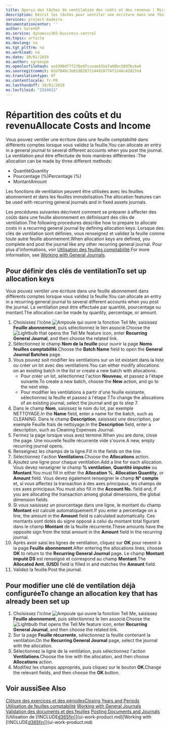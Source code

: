 ```yaml
---
title: Aperçu des tâches de ventilation des coûts et des revenus | Microsoft Docs
description: Décrit les tâches pour ventiler une écriture dans une feuille comptabilité dans différents comptes lorsque vous validez la feuille.
services: project-madeira
documentationcenter: ''
author: SorenGP
ms.service: dynamics365-business-central
ms.topic: article
ms.devlang: na
ms.tgt_pltfrm: na
ms.workload: na
ms.date: 10/01/2019
ms.author: sgroespe
ms.openlocfilehash: ac6390df7f278edfcceae435e7a00bc5897bc6e6
ms.sourcegitcommit: 02e704bc3e01d62072144919774f1244c42827e4
ms.translationtype: HT
ms.contentlocale: fr-FR
ms.lasthandoff: 10/01/2019
ms.locfileid: "2314411"
---
```

# <a name="allocate-costs-and-income"></a><span data-ttu-id="1a2d1-103">Répartition des coûts et du revenu</span><span class="sxs-lookup"><span data-stu-id="1a2d1-103">Allocate Costs and Income</span></span>
<span data-ttu-id="1a2d1-104">Vous pouvez ventiler une écriture dans une feuille comptabilité dans différents comptes lorsque vous validez la feuille.</span><span class="sxs-lookup"><span data-stu-id="1a2d1-104">You can allocate an entry in a general journal to several different accounts when you post the journal.</span></span> <span data-ttu-id="1a2d1-105">La ventilation peut être effectuée de trois manières différentes :</span><span class="sxs-lookup"><span data-stu-id="1a2d1-105">The allocation can be made by three different methods:</span></span>

* <span data-ttu-id="1a2d1-106">Quantité</span><span class="sxs-lookup"><span data-stu-id="1a2d1-106">Quantity</span></span>
* <span data-ttu-id="1a2d1-107">Pourcentage (%)</span><span class="sxs-lookup"><span data-stu-id="1a2d1-107">Percentage (%)</span></span>
* <span data-ttu-id="1a2d1-108">Montant</span><span class="sxs-lookup"><span data-stu-id="1a2d1-108">Amount</span></span>

<span data-ttu-id="1a2d1-109">Les fonctions de ventilation peuvent être utilisées avec les feuilles abonnement et dans les feuilles immobilisation.</span><span class="sxs-lookup"><span data-stu-id="1a2d1-109">The allocation features can be used with recurring general journals and in fixed assets journals.</span></span>
<!--You can also distribute the cost or revenue of a line to an intercompany partner when you post a sales or purchase document. When you post the document, a line will be posted in your general journal, and a corresponding line will be created in the intercompany outbox.-->

<span data-ttu-id="1a2d1-110">Les procédures suivantes décrivent comment se préparer à affecter des coûts dans une feuille abonnement en définissant des clés de ventilation.</span><span class="sxs-lookup"><span data-stu-id="1a2d1-110">The following procedures describe how to prepare to allocate costs in a recurring general journal by defining allocation keys.</span></span> <span data-ttu-id="1a2d1-111">Lorsque des clés de ventilation sont définies, vous renseignez et validez la feuille comme toute autre feuille abonnement.</span><span class="sxs-lookup"><span data-stu-id="1a2d1-111">When allocation keys are defined, you complete and post the journal like any other recurring general journal.</span></span> <span data-ttu-id="1a2d1-112">Pour plus d'informations, voir [Utilisation des feuilles comptabilité](ui-work-general-journals.md).</span><span class="sxs-lookup"><span data-stu-id="1a2d1-112">For more information, see [Working with General Journals](ui-work-general-journals.md).</span></span>

## <a name="to-set-up-allocation-keys"></a><span data-ttu-id="1a2d1-113">Pour définir des clés de ventilation</span><span class="sxs-lookup"><span data-stu-id="1a2d1-113">To set up allocation keys</span></span>
<span data-ttu-id="1a2d1-114">Vous pouvez ventiler une écriture dans une feuille abonnement dans différents comptes lorsque vous validez la feuille.</span><span class="sxs-lookup"><span data-stu-id="1a2d1-114">You can allocate an entry in a recurring general journal to several different accounts when you post the journal.</span></span> <span data-ttu-id="1a2d1-115">La ventilation peut être effectuée par quantité, pourcentage ou montant.</span><span class="sxs-lookup"><span data-stu-id="1a2d1-115">The allocation can be made by quantity, percentage, or amount.</span></span>
1. <span data-ttu-id="1a2d1-116">Choisissez l'icône ![Ampoule qui ouvre la fonction Tell Me](media/ui-search/search_small.png "Dites-moi ce que vous voulez faire"), saisissez **Feuille abonnement**, puis sélectionnez le lien associé.</span><span class="sxs-lookup"><span data-stu-id="1a2d1-116">Choose the ![Lightbulb that opens the Tell Me feature](media/ui-search/search_small.png "Tell me what you want to do") icon, enter **Recurring General Journal**, and then choose the related link.</span></span>
2. <span data-ttu-id="1a2d1-117">Sélectionnez le champ **Nom de la feuille** pour ouvrir la page **Noms feuilles comptabilité**.</span><span class="sxs-lookup"><span data-stu-id="1a2d1-117">Choose the **Batch Name** field to open the **General Journal Batches** page.</span></span>
3. <span data-ttu-id="1a2d1-118">Vous pouvez soit modifier les ventilations sur un lot existant dans la liste ou créer un lot avec des ventilations.</span><span class="sxs-lookup"><span data-stu-id="1a2d1-118">You can either modify allocations on an existing batch in the list or create a new batch with allocations.</span></span>
   * <span data-ttu-id="1a2d1-119">Pour créer un lot, sélectionnez l'action **Nouveau**, et passez à l'étape suivante.</span><span class="sxs-lookup"><span data-stu-id="1a2d1-119">To create a new batch, choose the **New** action, and go to the next step.</span></span>
   * <span data-ttu-id="1a2d1-120">Pour modifier les ventilations à partir d'une feuille existante, sélectionnez la feuille et passez à l'étape 7.</span><span class="sxs-lookup"><span data-stu-id="1a2d1-120">To change the allocations of an existing journal, select the journal and go to step 7.</span></span>    
4. <span data-ttu-id="1a2d1-121">Dans le champ **Nom**, saisissez le nom du lot, par exemple NETTOYAGE.</span><span class="sxs-lookup"><span data-stu-id="1a2d1-121">In the **Name** field, enter a name for the batch, such as CLEANING.</span></span> <span data-ttu-id="1a2d1-122">Dans le champ **Description**, saisissez une description, par exemple Feuille frais de nettoyage.</span><span class="sxs-lookup"><span data-stu-id="1a2d1-122">In the **Description** field, enter a description, such as Cleaning Expenses Journal.</span></span>
5. <span data-ttu-id="1a2d1-123">Fermez la page lorsque vous avez terminé.</span><span class="sxs-lookup"><span data-stu-id="1a2d1-123">When you are done, close the page.</span></span> <span data-ttu-id="1a2d1-124">Une nouvelle feuille récurrente vide s'ouvre.</span><span class="sxs-lookup"><span data-stu-id="1a2d1-124">A new, empty recurring journal opens.</span></span>
6. <span data-ttu-id="1a2d1-125">Renseignez les champs de la ligne.</span><span class="sxs-lookup"><span data-stu-id="1a2d1-125">Fill in the fields on the line.</span></span>
7. <span data-ttu-id="1a2d1-126">Sélectionnez l'action **Ventilations**.</span><span class="sxs-lookup"><span data-stu-id="1a2d1-126">Choose the **Allocations** action.</span></span>
8. <span data-ttu-id="1a2d1-127">Ajoutez une ligne pour chaque ventilation.</span><span class="sxs-lookup"><span data-stu-id="1a2d1-127">Add a line for each allocation.</span></span> <span data-ttu-id="1a2d1-128">Vous devez renseigner le champ **% ventilation**, **Quantité imputée** ou **Montant**.</span><span class="sxs-lookup"><span data-stu-id="1a2d1-128">You must fill in either the **Allocation %**, **Allocation Quantity**, or **Amount** field.</span></span> <span data-ttu-id="1a2d1-129">Vous devez également renseigner le champ **N° compte** et, si vous affectez la transaction à des axes principaux, les champs de ces axes principaux.</span><span class="sxs-lookup"><span data-stu-id="1a2d1-129">You must also fill in the **Account No.** field and, if you are allocating the transaction among global dimensions, the global dimension fields.</span></span>
9. <span data-ttu-id="1a2d1-130">Si vous saisissez un pourcentage dans une ligne, le montant du champ **Montant** est calculé automatiquement.</span><span class="sxs-lookup"><span data-stu-id="1a2d1-130">If you enter a percentage on a line, the amount in the **Amount** field is calculated automatically.</span></span> <span data-ttu-id="1a2d1-131">Ces montants sont dotés du signe opposé à celui du montant total figurant dans le champ **Montant** de la feuille récurrente.</span><span class="sxs-lookup"><span data-stu-id="1a2d1-131">These amounts have the opposite sign from the total amount in the **Amount** field in the recurring journal.</span></span>
10. <span data-ttu-id="1a2d1-132">Après avoir saisi les lignes de ventilation, cliquez sur **OK** pour revenir à la page **Feuille abonnement**.</span><span class="sxs-lookup"><span data-stu-id="1a2d1-132">After entering the allocations lines, choose **OK** to return to the **Recurring General Journal** page.</span></span> <span data-ttu-id="1a2d1-133">Le champ **Montant imputé DS** est renseigné et correspond au champ **Montant**.</span><span class="sxs-lookup"><span data-stu-id="1a2d1-133">The **Allocated Amt. (USD)** field is filled in and matches the **Amount** field.</span></span>
11. <span data-ttu-id="1a2d1-134">Validez la feuille.</span><span class="sxs-lookup"><span data-stu-id="1a2d1-134">Post the journal.</span></span>

## <a name="to-change-an-allocation-key-that-has-already-been-set-up"></a><span data-ttu-id="1a2d1-135">Pour modifier une clé de ventilation déjà configurée</span><span class="sxs-lookup"><span data-stu-id="1a2d1-135">To change an allocation key that has already been set up</span></span>
1. <span data-ttu-id="1a2d1-136">Choisissez l'icône ![Ampoule qui ouvre la fonction Tell Me](media/ui-search/search_small.png "Dites-moi ce que vous voulez faire"), saisissez **Feuille abonnement**, puis sélectionnez le lien associé.</span><span class="sxs-lookup"><span data-stu-id="1a2d1-136">Choose the ![Lightbulb that opens the Tell Me feature](media/ui-search/search_small.png "Tell me what you want to do") icon, enter **Recurring General Journal**, and then choose the related link.</span></span>
2. <span data-ttu-id="1a2d1-137">Sur la page **Feuille récurrente**, sélectionnez la feuille contenant la ventilation.</span><span class="sxs-lookup"><span data-stu-id="1a2d1-137">On the **Recurring General Journal** page, select the journal with the allocation.</span></span>
3. <span data-ttu-id="1a2d1-138">Sélectionnez la ligne de la ventilation, puis sélectionnez l'action **Ventilations**.</span><span class="sxs-lookup"><span data-stu-id="1a2d1-138">Choose the line with the allocation, and then choose **Allocations** action.</span></span>
4. <span data-ttu-id="1a2d1-139">Modifiez les champs appropriés, puis cliquez sur le bouton **OK**.</span><span class="sxs-lookup"><span data-stu-id="1a2d1-139">Change the relevant fields, and then choose the **OK** button.</span></span>

## <a name="see-also"></a><span data-ttu-id="1a2d1-140">Voir aussi</span><span class="sxs-lookup"><span data-stu-id="1a2d1-140">See Also</span></span>
[<span data-ttu-id="1a2d1-141">Clôture des exercices et des périodes</span><span class="sxs-lookup"><span data-stu-id="1a2d1-141">Closing Years and Periods</span></span>](year-close-years-periods.md)  
<span data-ttu-id="1a2d1-142">[Utilisation de feuilles comptabilité](ui-work-general-journals.md)  </span><span class="sxs-lookup"><span data-stu-id="1a2d1-142">[Working with General Journals](ui-work-general-journals.md)  </span></span>  
<span data-ttu-id="1a2d1-143">[Validation des documents et des feuilles](ui-post-documents-journals.md)  </span><span class="sxs-lookup"><span data-stu-id="1a2d1-143">[Posting Documents and Journals](ui-post-documents-journals.md)  </span></span>  
<span data-ttu-id="1a2d1-144">[Utilisation de [!INCLUDE[d365fin](includes/d365fin_md.md)]](ui-work-product.md)</span><span class="sxs-lookup"><span data-stu-id="1a2d1-144">[Working with [!INCLUDE[d365fin](includes/d365fin_md.md)]](ui-work-product.md)</span></span>
